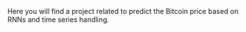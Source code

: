 Here you will find a project related to predict the Bitcoin price based on RNNs and time series handling.

